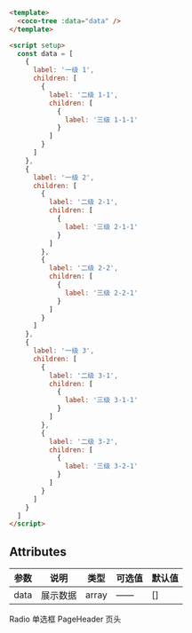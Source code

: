 ```html
<template>
  <coco-tree :data="data" />
</template>

<script setup>
  const data = [
    {
      label: '一级 1',
      children: [
        {
          label: '二级 1-1',
          children: [
            {
              label: '三级 1-1-1'
            }
          ]
        }
      ]
    },
    {
      label: '一级 2',
      children: [
        {
          label: '二级 2-1',
          children: [
            {
              label: '三级 2-1-1'
            }
          ]
        },
        {
          label: '二级 2-2',
          children: [
            {
              label: '三级 2-2-1'
            }
          ]
        }
      ]
    },
    {
      label: '一级 3',
      children: [
        {
          label: '二级 3-1',
          children: [
            {
              label: '三级 3-1-1'
            }
          ]
        },
        {
          label: '二级 3-2',
          children: [
            {
              label: '三级 3-2-1'
            }
          ]
        }
      ]
    }
  ]
</script>
```

## Attributes

| 参数 | 说明     | 类型  | 可选值 | 默认值 |
| ---- | -------- | ----- | ------ | ------ |
| data | 展示数据 | array | ——     | []     |

<coco-turn-page style="margin: 50px 0">
  <coco-turn-page-item direction="left" url="/component/radio">
    Radio 单选框
  </coco-turn-page-item>
  <coco-turn-page-item direction="right" url="/component/pageHeader">
    PageHeader 页头
  </coco-turn-page-item>
</coco-turn-page>
